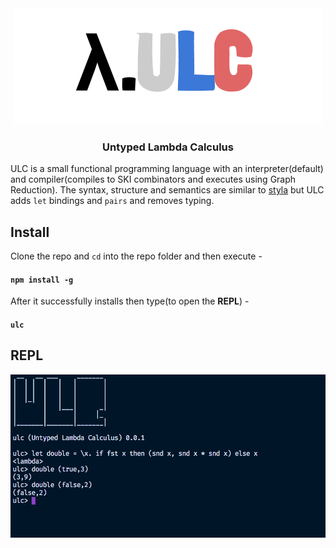 <div align="center">
<img src="./static/ulc.png" />
<h3>Untyped Lambda Calculus</h3>
</div>

ULC is a small functional programming language with an interpreter(default) and compiler(compiles to SKI combinators and executes using Graph Reduction). The syntax, structure and semantics are similar to [styla](https://github.com/archanpatkar/styla) but ULC adds `let` bindings and `pairs` and removes typing.

## Install
Clone the repo and `cd` into the repo folder and then execute -
#### `npm install -g`
After it successfully installs then type(to open the **REPL**) -
#### `ulc`

## REPL

<img src="./static/repl.png" />